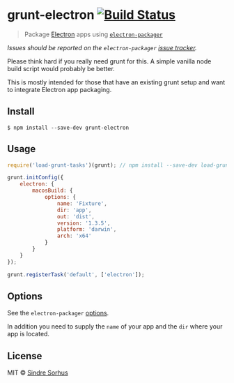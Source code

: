 # grunt-electron [![Build Status](https://travis-ci.org/sindresorhus/grunt-electron.svg?branch=master)](https://travis-ci.org/sindresorhus/grunt-electron)

> Package [Electron](http://electron.atom.io) apps using [`electron-packager`](https://github.com/electron-userland/electron-packager)

*Issues should be reported on the `electron-packager` [issue tracker](https://github.com/electron-userland/electron-packager/issues).*

Please think hard if you really need grunt for this. A simple vanilla node build script would probably be better.

This is mostly intended for those that have an existing grunt setup and want to integrate Electron app packaging.


## Install

```
$ npm install --save-dev grunt-electron
```


## Usage

```js
require('load-grunt-tasks')(grunt); // npm install --save-dev load-grunt-tasks

grunt.initConfig({
	electron: {
		macosBuild: {
			options: {
				name: 'Fixture',
				dir: 'app',
				out: 'dist',
				version: '1.3.5',
				platform: 'darwin',
				arch: 'x64'
			}
		}
	}
});

grunt.registerTask('default', ['electron']);
```


## Options

See the `electron-packager` [options](https://github.com/electron-userland/electron-packager#usage).

In addition you need to supply the `name` of your app and the `dir` where your app is located.


## License

MIT © [Sindre Sorhus](https://sindresorhus.com)
